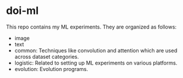 # doi-ml
This repo contains my ML experiments. They are organized as follows:
* image
* text
* common: Techniques like convolution and attention which are used across dataset categories.
* logistic: Related to setting up ML experiments on various platforms.
* evolution: Evolution programs.
